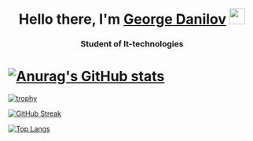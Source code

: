 <h1 align="center">Hello there, I'm <a href="" target="_blank">George Danilov</a>
<img src="https://github.com/blackcater/blackcater/raw/main/images/Hi.gif" height="32"/></h1>
<h3 align="center">Student of It-technologies</h3>

<!---Пример кода-->
# [![Anurag's GitHub stats](https://github-readme-stats-sigma-five.vercel.app/api?username=Kabachok-Georg)](https://github.com/anuraghazra/github-readme-stats)

<!--
**Kabachok-Georg/kabachok-georg** is a ✨ _special_ ✨ repository because its `README.md` (this file) appears on your GitHub profile.

Here are some ideas to get you started:

- 🔭 I’m currently working on ...
- 🌱 I’m currently learning ...
- 👯 I’m looking to collaborate on ...
- 🤔 I’m looking for help with ...
- 💬 Ask me about ...
- 📫 How to reach me: ...
- 😄 Pronouns: ...
- ⚡ Fun fact: ...
-->

[![trophy](https://github-profile-trophy.vercel.app/?username=Kabachok-Georg)](https://github.com/ryo-ma/github-profile-trophy)

[![GitHub Streak](https://github-readme-streak-stats.herokuapp.com/?user=Kabachok-Georg)](https://git.io/streak-stats)

<!---Пример кода-->

<!---Top Languages Card (Для компактной версии) -->
[![Top Langs](https://github-readme-stats-sigma-five.vercel.app/api/top-langs/?username=Kabachok-Georg&layout=compact)](https://github.com/anuraghazra/github-readme-stats)

